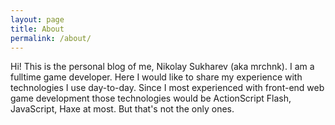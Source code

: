 ```yaml
---
layout: page
title: About
permalink: /about/
---
```


Hi! This is the personal blog of me, Nikolay Sukharev (aka mrchnk).
I am a fulltime game developer. Here I would like to share my experience with technologies I use day-to-day. Since I most experienced with front-end web game development those technologies would be ActionScript Flash, JavaScript, Haxe at most. But that's not the only ones.
